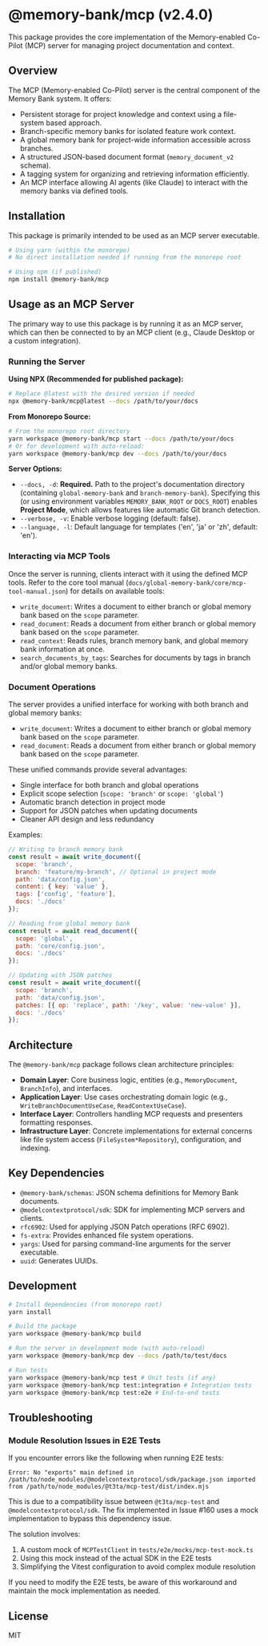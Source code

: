 # @memory-bank/mcp (v2.4.0)

This package provides the core implementation of the Memory-enabled Co-Pilot (MCP) server for managing project documentation and context.

## Overview

The MCP (Memory-enabled Co-Pilot) server is the central component of the Memory Bank system. It offers:

- Persistent storage for project knowledge and context using a file-system based approach.
- Branch-specific memory banks for isolated feature work context.
- A global memory bank for project-wide information accessible across branches.
- A structured JSON-based document format (`memory_document_v2` schema).
- A tagging system for organizing and retrieving information efficiently.
- An MCP interface allowing AI agents (like Claude) to interact with the memory banks via defined tools.

## Installation

This package is primarily intended to be used as an MCP server executable.

```bash
# Using yarn (within the monorepo)
# No direct installation needed if running from the monorepo root

# Using npm (if published)
npm install @memory-bank/mcp
```

## Usage as an MCP Server

The primary way to use this package is by running it as an MCP server, which can then be connected to by an MCP client (e.g., Claude Desktop or a custom integration).

### Running the Server

**Using NPX (Recommended for published package):**

```bash
# Replace @latest with the desired version if needed
npx @memory-bank/mcp@latest --docs /path/to/your/docs
```

**From Monorepo Source:**

```bash
# From the monorepo root directory
yarn workspace @memory-bank/mcp start --docs /path/to/your/docs
# Or for development with auto-reload:
yarn workspace @memory-bank/mcp dev --docs /path/to/your/docs
```

**Server Options:**

- `--docs, -d`: **Required.** Path to the project's documentation directory (containing `global-memory-bank` and `branch-memory-bank`). Specifying this (or using environment variables `MEMORY_BANK_ROOT` or `DOCS_ROOT`) enables **Project Mode**, which allows features like automatic Git branch detection.
- `--verbose, -v`: Enable verbose logging (default: false).
- `--language, -l`: Default language for templates ('en', 'ja' or 'zh', default: 'en').

### Interacting via MCP Tools

Once the server is running, clients interact with it using the defined MCP tools. Refer to the core tool manual (`docs/global-memory-bank/core/mcp-tool-manual.json`) for details on available tools:

- `write_document`: Writes a document to either branch or global memory bank based on the `scope` parameter.
- `read_document`: Reads a document from either branch or global memory bank based on the `scope` parameter.
- `read_context`: Reads rules, branch memory bank, and global memory bank information at once.
- `search_documents_by_tags`: Searches for documents by tags in branch and/or global memory banks.

### Document Operations

The server provides a unified interface for working with both branch and global memory banks:

- `write_document`: Writes a document to either branch or global memory bank based on the `scope` parameter.
- `read_document`: Reads a document from either branch or global memory bank based on the `scope` parameter.

These unified commands provide several advantages:
- Single interface for both branch and global operations
- Explicit scope selection (`scope: 'branch'` or `scope: 'global'`)
- Automatic branch detection in project mode
- Support for JSON patches when updating documents
- Cleaner API design and less redundancy

Examples:

```javascript
// Writing to branch memory bank
const result = await write_document({
  scope: 'branch',
  branch: 'feature/my-branch', // Optional in project mode
  path: 'data/config.json',
  content: { key: 'value' },
  tags: ['config', 'feature'],
  docs: './docs'
});

// Reading from global memory bank
const result = await read_document({
  scope: 'global',
  path: 'core/config.json',
  docs: './docs'
});

// Updating with JSON patches
const result = await write_document({
  scope: 'branch',
  path: 'data/config.json',
  patches: [{ op: 'replace', path: '/key', value: 'new-value' }],
  docs: './docs'
});
```

## Architecture

The `@memory-bank/mcp` package follows clean architecture principles:

- **Domain Layer**: Core business logic, entities (e.g., `MemoryDocument`, `BranchInfo`), and interfaces.
- **Application Layer**: Use cases orchestrating domain logic (e.g., `WriteBranchDocumentUseCase`, `ReadContextUseCase`).
- **Interface Layer**: Controllers handling MCP requests and presenters formatting responses.
- **Infrastructure Layer**: Concrete implementations for external concerns like file system access (`FileSystem*Repository`), configuration, and indexing.

## Key Dependencies

- `@memory-bank/schemas`: JSON schema definitions for Memory Bank documents.
- `@modelcontextprotocol/sdk`: SDK for implementing MCP servers and clients.
- `rfc6902`: Used for applying JSON Patch operations (RFC 6902).
- `fs-extra`: Provides enhanced file system operations.
- `yargs`: Used for parsing command-line arguments for the server executable.
- `uuid`: Generates UUIDs.

## Development

```bash
# Install dependencies (from monorepo root)
yarn install

# Build the package
yarn workspace @memory-bank/mcp build

# Run the server in development mode (with auto-reload)
yarn workspace @memory-bank/mcp dev --docs /path/to/test/docs

# Run tests
yarn workspace @memory-bank/mcp test # Unit tests (if any)
yarn workspace @memory-bank/mcp test:integration # Integration tests
yarn workspace @memory-bank/mcp test:e2e # End-to-end tests
```

## Troubleshooting

### Module Resolution Issues in E2E Tests

If you encounter errors like the following when running E2E tests:

```
Error: No "exports" main defined in /path/to/node_modules/@modelcontextprotocol/sdk/package.json imported from /path/to/node_modules/@t3ta/mcp-test/dist/index.mjs
```

This is due to a compatibility issue between `@t3ta/mcp-test` and `@modelcontextprotocol/sdk`. The fix implemented in Issue #160 uses a mock implementation to bypass this dependency issue.

The solution involves:
1. A custom mock of `MCPTestClient` in `tests/e2e/mocks/mcp-test-mock.ts`
2. Using this mock instead of the actual SDK in the E2E tests
3. Simplifying the Vitest configuration to avoid complex module resolution

If you need to modify the E2E tests, be aware of this workaround and maintain the mock implementation as needed.

## License

MIT
